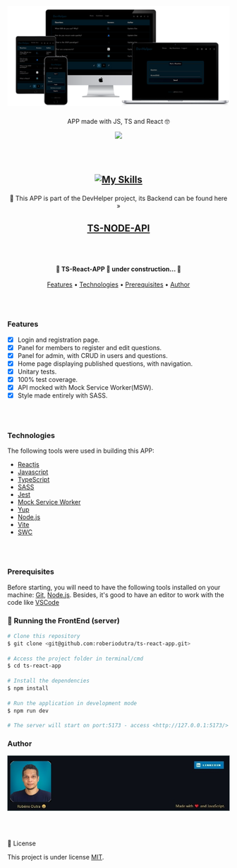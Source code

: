 <h1 align="center">
  <img alt="TS-React-APP" title="#TS-React-APP" src="src/assets/all-devices-black.png" />
</h1>

<p align="center">APP made with JS, TS and React 🤓</p>

<p align="center">
  <img src="https://img.shields.io/conda/l/conda-forge/setuptools?color=036b52&logo=ghost&logoColor=036b52">
</p>

<br></br>

<h2 align="center">

[![My Skills](https://skills.thijs.gg/icons?i=js,ts,react,git,sass,jest,vite,nodejs)](https://skills.thijs.gg)

</h2>

<p align="center">🚀 This APP is part of the DevHelper project, its Backend can be found here » <h2 align="center"><a href="https://github.com/roberiodutra/ts-node-api">TS-NODE-API</a></h2></p>

<br></br>

<h4 align="center">
	🚧  TS-React-APP 🚀 under construction...  🚧
</h4>

<p align="center">
 <a href="#features">Features</a> •
 <a href="#technologies">Technologies</a> •
 <a href="#prerequisites">Prerequisites</a> •
 <a href="#author">Author</a>
</p>

<br></br>

### Features

- [x] Login and registration page.
- [x] Panel for members to register and edit questions.
- [x] Panel for admin, with CRUD in users and questions.
- [x] Home page displaying published questions, with navigation.
- [x] Unitary tests.
- [x] 100% test coverage.
- [x] API mocked with Mock Service Worker(MSW).
- [x] Style made entirely with SASS.

<br></br>

### Technologies

The following tools were used in building this APP:

- [Reactjs]()
- [Javascript]()
- [TypeScript]()
- [SASS]()
- [Jest]()
- [Mock Service Worker]()
- [Yup]()
- [Node.js](https://nodejs.org/en/)
- [Vite]()
- [SWC]()

<br></br>

### Prerequisites

Before starting, you will need to have the following tools installed on your machine:
[Git](https://git-scm.com), [Node.js](https://nodejs.org/en/).
Besides, it's good to have an editor to work with the code like [VSCode](https://code.visualstudio.com/)

### 🎲 Running the FrontEnd (server)

```bash
# Clone this repository
$ git clone <git@github.com:roberiodutra/ts-react-app.git>

# Access the project folder in terminal/cmd
$ cd ts-react-app

# Install the dependencies
$ npm install

# Run the application in development mode
$ npm run dev

# The server will start on port:5173 - access <http://127.0.0.1:5173/>
```

### Author

<a 
  href="https://www.linkedin.com/in/roberiodutra/"
  rel="nofollow">
<img 
    src="src/assets/author-github.jpg">
</a>

<br></br>

📝 License

This project is under license <a href="/LICENSE">MIT</a>.
